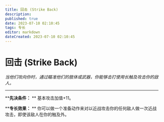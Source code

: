 ```yaml
---
title: 回击 (Strike Back)
description: 
published: true
date: 2023-07-10 02:10:45
tags: 专长
editor: markdown
dateCreated: 2023-07-10 02:10:45
---
```


# 回击 (Strike Back)

_当他们攻向你时，通过瞄准他们的肢体或武器，你能够击打使用长触及攻击你的敌人。_

* * *

****先决条件：** ** 基本攻击加值+11。

****专长效果：** ** 你可以做一个准备动作来对以近战攻击你的任何敌人做一次近战攻击，即使该敌人在你的触及外。

